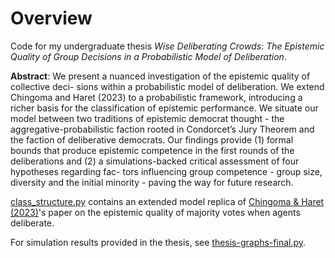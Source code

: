 # Overview

Code for my undergraduate thesis *Wise Deliberating Crowds*: *The Epistemic Quality of Group Decisions in a Probabilistic Model of Deliberation*.

**Abstract**: We present a nuanced investigation of the epistemic quality of collective deci- sions within a probabilistic model of deliberation. We extend Chingoma and Haret (2023) to a probabilistic framework, introducing a richer basis for the classification of epistemic performance. We situate our model between two traditions of epistemic democrat thought - the aggregative-probabilistic faction rooted in Condorcet’s Jury Theorem and the faction of deliberative democrats. Our findings provide (1) formal bounds that produce epistemic competence in the first rounds of the deliberations and (2) a simulations-backed critical assessment of four hypotheses regarding fac- tors influencing group competence - group size, diversity and the initial minority - paving the way for future research.

[class_structure.py](https://github.com/rosabauer/wise-deliberating-crowds/blob/main/class_structure.py) contains an extended model replica of [Chingoma & Haret (2023)](https://www.ijcai.org/proceedings/2023/288)'s paper on the epistemic quality of majority votes when agents deliberate.

For simulation results provided in the thesis, see [thesis-graphs-final.py](https://github.com/rosabauer/wise-deliberating-crowds/tree/main/thesis-graphs-final). 
